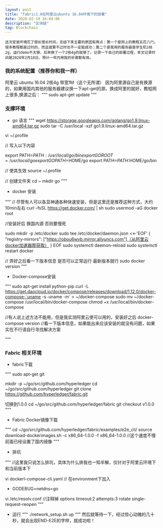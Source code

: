 ```yaml
---
layout: post
title: "fabric1.0在阿里云ubuntu 16.04环境下的部署"
date: 2020-02-18 16:04:06 
description: "区块链"
tag: Blockchain
---
```


`这次安装环境花了很长很长时间，总结下来主要的原因有两点：第一个是网上的教程五花八门，很多教程都是过时的，而且就算不过时也不一定能成功；第二个是我用的服务器是学生机1核2g，运行demo不太够，后来换了一个2核4g的就够了。记录一下自己的部署过程，本文记录时间是2020年2月18日，预计一年内用我的步骤都有效。`

### 我的系统配置（推荐你和我一样）

阿里云 ubuntu 16.04 2核4g 带宽1M（这个无所谓）
因为阿里源自己是有换源的，如果用国内其他的服务器建议换一下apt-get的源，换成阿里的就好，教程网上很多,换源之后：
“”“
sudo apt-get update
”“”

### 支撑环境

- go 语言
"""
wget https://storage.googleapis.com/golang/go1.9.linux-amd64.tar.gz
sudo tar -C /usr/local -xzf go1.9.linux-amd64.tar.gz

vi ~/.profile

// 写入以下内容

export PATH=$PATH:/usr/local/go/bin
export GOROOT=/usr/local/go
export GOPATH=$HOME/go
export PATH=$PATH:$HOME/go/bin

// 使其生效
source ~/.profile

// 创建文件夹
cd ~
mkdir go
"""

- docker 安装

“”“
// 尽管有人可以各显神通各种快速安装，但是这里还是推荐这种方式，大约10min左右
curl -fsSL https://get.docker.com/ | sh
sudo usermod -aG docker root

//安装好后 换国内源 否则要慢死

sudo mkdir -p /etc/docker
sudo tee /etc/docker/daemon.json <<-'EOF'
{
  "registry-mirrors": ["https://obou6wyb.mirror.aliyuncs.com"]（从阿里云docker加速器那获取）
}
EOF
sudo systemctl daemon-reload
sudo systemctl restart docker

// 弄好之后看一下版本信息 是否可以正常运行 最新版本就行
sudo docker version
”“”

- Docker-compose安装

“”“
sudo apt-get install python-pip
curl -L https://get.daocloud.io/docker/compose/releases/download/1.12.0/docker-compose-`uname -s`-`uname -m` > ~/docker-compose
sudo mv ~/docker-compose /usr/local/bin/docker-compose 
chmod +x /usr/local/bin/docker-compose

//有人说上述方法不能用，但是我实测阿里云使可以用的，安装好之后
docker-compose version
//看一下版本信息，如果能出来应该安装的就没有问题，如果实在不行请自行寻找解决方案

”“”

### Fabric 相关环境

- fabric下载

"""
sudo apt-get git

mkdir -p ~/go/src/github.com/hyperledger
cd ~/go/src/github.com/hyperledger
git clone https://github.com/hyperledger/fabric.git

切换到1.0.0
cd ~/go/src/github.com/hyperledger/fabric
git checkout v1.0.0
"""

- Fabric Docker镜像下载

"""
cd ~/go/src/github.com/hyperledger/fabric/examples/e2e_cli/
source download-dockerimages.sh -c x86_64-1.0.0 -f x86_64-1.0.0
//这个速度不慢 前面已经设置了国内镜像
"""

- 排坑

“”“
//这里我只说怎么排坑，具体为什么排我也一知半解，仅针对于阿里云环境下和当前版本下

vi dockerl-compose-cli.yaml
// 在environment下加入
- GODEBUG=netdns=go

vi /etc/resolv.conf
//注释掉 options timeout:2 attempts:3 rotate single-request-reopen
”“”

- 运行
“”“
./network_setup.sh up
”“”
然后就等待一下，经过惊心动魄的几十秒，就会出现END-E2E的字样，就成功啦！
